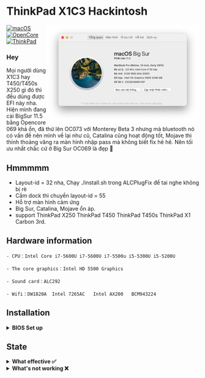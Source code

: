 # ThinkPad X1C3 Hackintosh

<img align="right" src="./BigSur.png" alt="Thinkpad X1C3" width="400">

[![macOS](https://img.shields.io/badge/macOS-12.0-blue)](https://developer.apple.com/documentation/macos-release-notes)
[![OpenCore](https://img.shields.io/badge/OpenCore-0.7.2-green)](https://github.com/acidanthera/OpenCorePkg)
[![ThinkPad](https://img.shields.io/badge/ThinkPad-T450s.X250.T450.X1C3-orange)](https://think.lenovo.com.cn/index.html)

### Hey

Mọi người dùng X1C3 hay T450/T450s X250 gì đó thì đều dùng được EFI này nha. Hiện mình đang cài BigSur 11.5 bằng Opencore 069 khá ổn, đã thử lên OC073 với Monterey Beta 3 nhưng mà bluetooth nó có vấn đề nên mình về lại như cũ, Catalina cũng hoạt động tốt, Mojave thì thỉnh thoảng văng ra màn hình nhập pass mà không biết fix hê hê. Nên tối ưu nhất chắc cứ ở Big Sur OC069 là đẹp 🍉

## Hmmmmm

- Layout-id = 32 nha, Chạy ./install.sh trong ALCPlugFix để tai nghe không bị rè
- Cắm dock thì chuyển layout-id = 55
- Hỗ trợ màn hình cảm ứng
- Big Sur, Catalina, Mojave ổn áp.
- support ThinkPad X250 ThinkPad T450 ThinkPad T450s ThinkPad X1 Carbon 3rd.

## Hardware information

```
- CPU：Intel Core i7-5600U i7-5600U i7-5500u i5-5300U i5-5200U

- The core graphics：Intel HD 5500 Graphics

- Sound card：ALC292

- Wifi：DW1820A  Intel 7265AC   Intel AX200   BCM943224
```

## Installation

<details>  
<summary><strong>BIOS Set up</strong></summary>
</br>

**BIOS (1.37):**

- Security -> Security Chip`: **Disabled**;
- Memory Protection -> Execution Prevention`: **Enabled**;
- Virtualization -> Intel Virtualization Technology`: **Enabled**;
- Internal Device Access -> Bottom Cover Tamper Detection`: must be **Disabled**;
- Anti-Theft -> Current Setting`: **Disabled**;
- Anti-Theft -> Computrace -> Current Setting`: **Disabled**;
- Secure Boot -> Secure Boot`: **Disabled**;
- UEFI/Legacy Boot`: **UEFI Only**;
- CSM Support`: **Yes**.

</details>

## State

<details>  
<summary><strong>What effective ✅</strong></summary>
</br>
 
- [x] CPUPower management
- [x] Intel HD 5500 Graphics 
- [x] The complete USB
- [x] camera
- [x] Sleep/wake up/shut down/restart
- [x] Intel Gigabit Ethernet (you can't use the Ethernet interface on your laptop after connecting to the docking station)
- [x] Wifi, Bluetooth, Airdrop, Handoff, Continuity     (Using intel-Wi-Fi may cause no sound after waking up)
- [x] iMessage, FaceTime, App Store, iTunes Store
- [x] Speaker and headphone jack    
- [x] Battery and complete battery information
- [x] Keyboard maps and hotkeys [ThinkpadAssistant](https://github.com/MSzturc/ThinkpadAssistant) 
- [x] The trackpad, the little red dot, and the physical button 
- [x] Support touch screen      (With multi-touch and touchscreen gestures)
- [x] mini DisplayPort
- [x] SD card reader    (Fixed by modifying the source code of [Sinetek-rtsx.kext](https://github.com/cholonam/Sinetek-rtsx/pull/18), for which I studied IOKit for a while)
- [x] Docking USB
- [x] Docking Ethernet
- [x] Docking Audio     ( Set layout-id of sound card to 55. )
- [x] Docking VGA
- [x] Docking DisplayPort
- [x] Docking DVI
- [x] Docking HDMI
- [x] Sidecar

</details>

<details>  
<summary><strong>What's not working ❌</strong></summary>
</br>

- [ ] VGA
- [ ] The fingerprint

</details>
